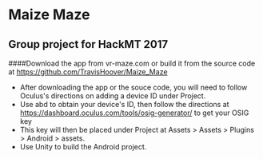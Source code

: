 Maize Maze
==============
Group project for HackMT 2017
--------------

####Download the app from vr-maze.com or build it from the source code at https://github.com/TravisHoover/Maize_Maze

- After downloading the app or the souce code, you will need to follow Oculus's directions on adding a device ID under Project.</br>
- Use abd to obtain your device's ID, then follow the directions at https://dashboard.oculus.com/tools/osig-generator/ to get your OSIG key </br>
- This key will then be placed under Project at Assets > Assets > Plugins > Android > assets. 
- Use Unity to build the Android project.

